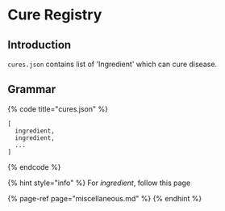 # Cure Registry

## Introduction

`cures.json` contains list of 'Ingredient' which can cure disease.

## Grammar

{% code title="cures.json" %}
```text
[
  ingredient,
  ingredient,
  ...
]
```
{% endcode %}

{% hint style="info" %}
For _ingredient_, follow this page

{% page-ref page="miscellaneous.md" %}
{% endhint %}


